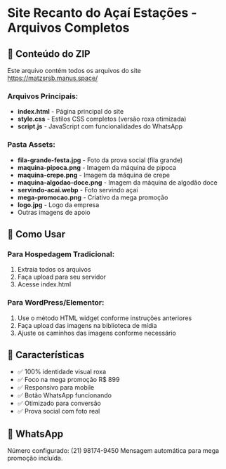 # Site Recanto do Açaí Estações - Arquivos Completos

## 📁 Conteúdo do ZIP

Este arquivo contém todos os arquivos do site https://matzsrsb.manus.space/

### Arquivos Principais:
- **index.html** - Página principal do site
- **style.css** - Estilos CSS completos (versão roxa otimizada)
- **script.js** - JavaScript com funcionalidades do WhatsApp

### Pasta Assets:
- **fila-grande-festa.jpg** - Foto da prova social (fila grande)
- **maquina-pipoca.png** - Imagem da máquina de pipoca
- **maquina-crepe.png** - Imagem da máquina de crepe  
- **maquina-algodao-doce.png** - Imagem da máquina de algodão doce
- **servindo-acai.webp** - Foto servindo açaí
- **mega-promocao.png** - Criativo da mega promoção
- **logo.jpg** - Logo da empresa
- Outras imagens de apoio

## 🚀 Como Usar

### Para Hospedagem Tradicional:
1. Extraia todos os arquivos
2. Faça upload para seu servidor
3. Acesse index.html

### Para WordPress/Elementor:
1. Use o método HTML widget conforme instruções anteriores
2. Faça upload das imagens na biblioteca de mídia
3. Ajuste os caminhos das imagens conforme necessário

## 💜 Características

- ✅ 100% identidade visual roxa
- ✅ Foco na mega promoção R$ 899
- ✅ Responsivo para mobile
- ✅ Botão WhatsApp funcionando
- ✅ Otimizado para conversão
- ✅ Prova social com foto real

## 📱 WhatsApp

Número configurado: (21) 98174-9450
Mensagem automática para mega promoção incluída.


